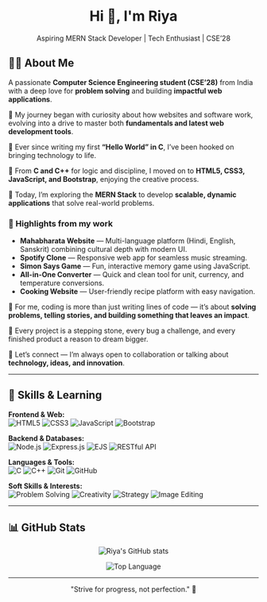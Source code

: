<h1 align="center">Hi 👋, I'm Riya</h1> 
<p align="center">
Aspiring MERN Stack Developer | Tech Enthusiast | CSE’28
</p> 
 
## 👩‍💻 About Me 

A passionate **Computer Science Engineering student (CSE’28)** from India with a deep love for **problem solving** and building **impactful web applications**.  

🔹 My journey began with curiosity about how websites and software work, evolving into a drive to master both **fundamentals and latest web development tools**.  

🔹 Ever since writing my first **“Hello World” in C**, I’ve been hooked on bringing technology to life.  

🔹 From **C and C++** for logic and discipline, I moved on to **HTML5, CSS3, JavaScript, and Bootstrap**, enjoying the creative process.  

🔹 Today, I’m exploring the **MERN Stack** to develop **scalable, dynamic applications** that solve real-world problems.  

### 🚀 Highlights from my work
- **Mahabharata Website** — Multi-language platform (Hindi, English, Sanskrit) combining cultural depth with modern UI.  
- **Spotify Clone** — Responsive web app for seamless music streaming.  
- **Simon Says Game** — Fun, interactive memory game using JavaScript.  
- **All-in-One Converter** — Quick and clean tool for unit, currency, and temperature conversions.  
- **Cooking Website** — User-friendly recipe platform with easy navigation.  

🔹 For me, coding is more than just writing lines of code — it’s about **solving problems, telling stories, and building something that leaves an impact**.  

🔹 Every project is a stepping stone, every bug a challenge, and every finished product a reason to dream bigger.  

🤝 Let’s connect — I’m always open to collaboration or talking about **technology, ideas, and innovation**.  

  

---

## 🌱 Skills & Learning

**Frontend & Web:**  
![HTML5](https://img.shields.io/badge/HTML5-E34F26?style=for-the-badge&logo=html5&logoColor=white) 
![CSS3](https://img.shields.io/badge/CSS3-1572B6?style=for-the-badge&logo=css3&logoColor=white) 
![JavaScript](https://img.shields.io/badge/JavaScript-F7DF1E?style=for-the-badge&logo=javascript&logoColor=black) 
![Bootstrap](https://img.shields.io/badge/Bootstrap-7952B3?style=for-the-badge&logo=bootstrap&logoColor=white) 

**Backend & Databases:**  
![Node.js](https://img.shields.io/badge/Node.js-339933?style=for-the-badge&logo=node.js&logoColor=white) 
![Express.js](https://img.shields.io/badge/Express.js-000000?style=for-the-badge&logo=express&logoColor=white) 
![EJS](https://img.shields.io/badge/EJS-000000?style=for-the-badge&logo=ejs&logoColor=white) 
![RESTful API](https://img.shields.io/badge/RESTful_API-FF6C37?style=for-the-badge) 

**Languages & Tools:**  
![C](https://img.shields.io/badge/C-00599C?style=for-the-badge&logo=c&logoColor=white) 
![C++](https://img.shields.io/badge/C++-00599C?style=for-the-badge&logo=c%2B%2B&logoColor=white) 
![Git](https://img.shields.io/badge/Git-F05032?style=for-the-badge&logo=git&logoColor=white) 
![GitHub](https://img.shields.io/badge/GitHub-181717?style=for-the-badge&logo=github&logoColor=white) 

**Soft Skills & Interests:**  
![Problem Solving](https://img.shields.io/badge/Problem_Solving-FF69B4?style=for-the-badge) 
![Creativity](https://img.shields.io/badge/Creativity-8A2BE2?style=for-the-badge) 
![Strategy](https://img.shields.io/badge/Strategy-20B2AA?style=for-the-badge) 
![Image Editing](https://img.shields.io/badge/Image_Editing-FFA500?style=for-the-badge)

---

## 📊 GitHub Stats
<p align="center">
  <img src="https://github-readme-stats.vercel.app/api?username=Riyajindal525&show_icons=true&theme=light" alt="Riya's GitHub stats">
</p>
<p align="center">
  <img src="https://github-readme-stats.vercel.app/api/top-langs/?username=Riyajindal525&layout=compact&theme=light" alt="Top Language ">
</p>

---

<p align="center">
  "Strive for progress, not perfection." 🚀
</p>
